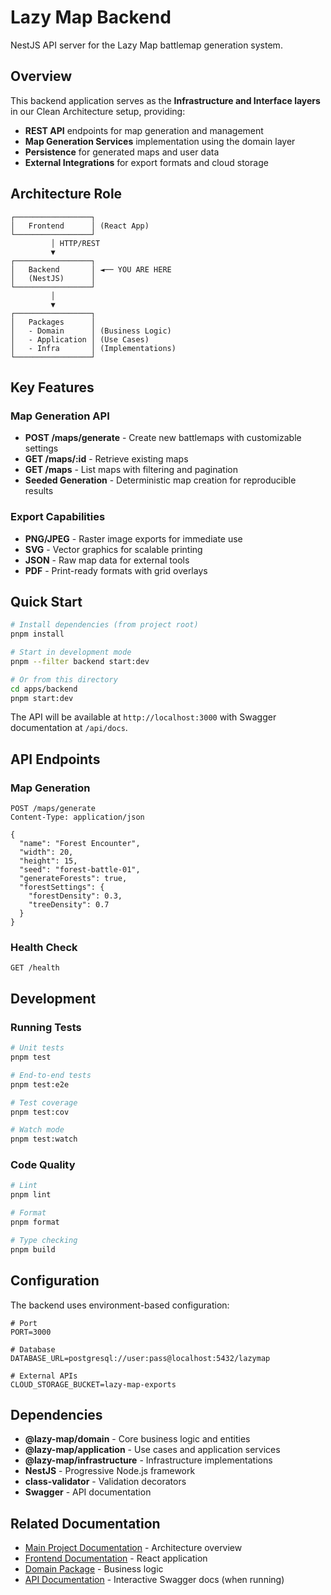 # Lazy Map Backend

NestJS API server for the Lazy Map battlemap generation system.

## Overview

This backend application serves as the **Infrastructure and Interface layers** in our Clean Architecture setup, providing:

- **REST API** endpoints for map generation and management
- **Map Generation Services** implementation using the domain layer
- **Persistence** for generated maps and user data
- **External Integrations** for export formats and cloud storage

## Architecture Role

```
┌─────────────────┐
│   Frontend      │ (React App)
└─────────────────┘
         │ HTTP/REST
         ▼
┌─────────────────┐
│   Backend       │ ◄── YOU ARE HERE
│   (NestJS)      │ 
└─────────────────┘
         │
         ▼
┌─────────────────┐
│   Packages      │
│   - Domain      │ (Business Logic)
│   - Application │ (Use Cases) 
│   - Infra       │ (Implementations)
└─────────────────┘
```

## Key Features

### Map Generation API
- **POST /maps/generate** - Create new battlemaps with customizable settings
- **GET /maps/:id** - Retrieve existing maps
- **GET /maps** - List maps with filtering and pagination
- **Seeded Generation** - Deterministic map creation for reproducible results

### Export Capabilities
- **PNG/JPEG** - Raster image exports for immediate use
- **SVG** - Vector graphics for scalable printing
- **JSON** - Raw map data for external tools
- **PDF** - Print-ready formats with grid overlays

## Quick Start

```bash
# Install dependencies (from project root)
pnpm install

# Start in development mode
pnpm --filter backend start:dev

# Or from this directory
cd apps/backend
pnpm start:dev
```

The API will be available at `http://localhost:3000` with Swagger documentation at `/api/docs`.

## API Endpoints

### Map Generation
```http
POST /maps/generate
Content-Type: application/json

{
  "name": "Forest Encounter",
  "width": 20,
  "height": 15,
  "seed": "forest-battle-01",
  "generateForests": true,
  "forestSettings": {
    "forestDensity": 0.3,
    "treeDensity": 0.7
  }
}
```

### Health Check
```http
GET /health
```

## Development

### Running Tests
```bash
# Unit tests
pnpm test

# End-to-end tests
pnpm test:e2e

# Test coverage
pnpm test:cov

# Watch mode
pnpm test:watch
```

### Code Quality
```bash
# Lint
pnpm lint

# Format
pnpm format

# Type checking
pnpm build
```

## Configuration

The backend uses environment-based configuration:

```env
# Port
PORT=3000

# Database
DATABASE_URL=postgresql://user:pass@localhost:5432/lazymap

# External APIs
CLOUD_STORAGE_BUCKET=lazy-map-exports
```

## Dependencies

- **@lazy-map/domain** - Core business logic and entities
- **@lazy-map/application** - Use cases and application services  
- **@lazy-map/infrastructure** - Infrastructure implementations
- **NestJS** - Progressive Node.js framework
- **class-validator** - Validation decorators
- **Swagger** - API documentation

## Related Documentation

- [Main Project Documentation](../../CLAUDE.md) - Architecture overview
- [Frontend Documentation](../frontend/README.md) - React application
- [Domain Package](../../packages/domain/) - Business logic
- [API Documentation](http://localhost:3000/api/docs) - Interactive Swagger docs (when running)
